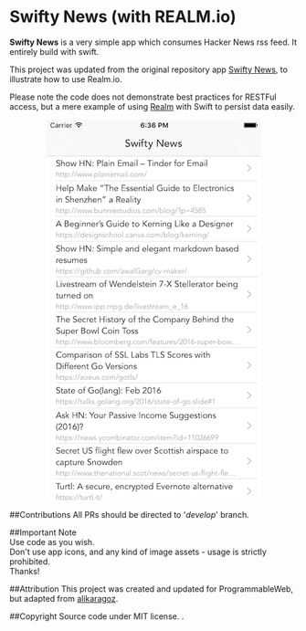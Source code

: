 Swifty News (with REALM.io)
===========

**Swifty News** is a very simple app which consumes Hacker News rss feed. It entirely build with swift.

This project was updated from the original repository app [Swifty News](https://github.com/alikaragoz/Swifty-News), to illustrate how to use Realm.io.

Please note the code does not demonstrate best practices for RESTFul access, but a mere example of using [Realm](http://realm.io) with Swift to persist data easily.  

<p align="center"><img src="screenshot.png"></p>

##Contributions
All PRs should be directed to '_develop_' branch.

##Important Note      
Use code as you wish.   
Don't use app icons, and any kind of image assets - usage is strictly prohibited.    
Thanks! 

##Attribution
This project was created and updated for ProgrammableWeb, but adapted from [alikaragoz](https://github.com/alikaragoz).

##Copyright
Source code under MIT license.  .
